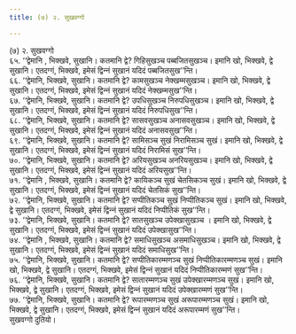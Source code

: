 ```yaml
---
title: (७) २. सुखवग्गो

---
```

(७) २. सुखवग्गो  
६५. ‘‘द्वेमानि , भिक्खवे, सुखानि। कतमानि द्वे? गिहिसुखञ्‍च पब्बजितसुखञ्‍च। इमानि खो, भिक्खवे, द्वे सुखानि। एतदग्गं, भिक्खवे, इमेसं द्विन्‍नं सुखानं यदिदं पब्बजितसुख’’न्ति।  
६६. ‘‘द्वेमानि, भिक्खवे, सुखानि। कतमानि द्वे? कामसुखञ्‍च नेक्खम्मसुखञ्‍च। इमानि खो, भिक्खवे, द्वे सुखानि। एतदग्गं, भिक्खवे, इमेसं द्विन्‍नं सुखानं यदिदं नेक्खम्मसुख’’न्ति।  
६७. ‘‘द्वेमानि, भिक्खवे, सुखानि। कतमानि द्वे? उपधिसुखञ्‍च निरुपधिसुखञ्‍च। इमानि खो, भिक्खवे, द्वे सुखानि। एतदग्गं, भिक्खवे, इमेसं द्विन्‍नं सुखानं यदिदं निरुपधिसुख’’न्ति।  
६८. ‘‘द्वेमानि, भिक्खवे, सुखानि। कतमानि द्वे? सासवसुखञ्‍च अनासवसुखञ्‍च। इमानि खो, भिक्खवे, द्वे सुखानि। एतदग्गं, भिक्खवे, इमेसं द्विन्‍नं सुखानं यदिदं अनासवसुख’’न्ति।  
६९. ‘‘द्वेमानि, भिक्खवे, सुखानि। कतमानि द्वे? सामिसञ्‍च सुखं निरामिसञ्‍च सुखं। इमानि खो, भिक्खवे, द्वे सुखानि। एतदग्गं, भिक्खवे, इमेसं द्विन्‍नं सुखानं यदिदं निरामिसं सुख’’न्ति।  
७०. ‘‘द्वेमानि, भिक्खवे, सुखानि। कतमानि द्वे? अरियसुखञ्‍च अनरियसुखञ्‍च। इमानि खो, भिक्खवे, द्वे सुखानि। एतदग्गं, भिक्खवे, इमेसं द्विन्‍नं सुखानं यदिदं अरियसुख’’न्ति।  
७१. ‘‘द्वेमानि , भिक्खवे, सुखानि। कतमानि द्वे? कायिकञ्‍च सुखं चेतसिकञ्‍च सुखं। इमानि खो, भिक्खवे, द्वे सुखानि। एतदग्गं, भिक्खवे, इमेसं द्विन्‍नं सुखानं यदिदं चेतसिकं सुख’’न्ति।  
७२. ‘‘द्वेमानि, भिक्खवे, सुखानि। कतमानि द्वे? सप्पीतिकञ्‍च सुखं निप्पीतिकञ्‍च सुखं। इमानि खो, भिक्खवे, द्वे सुखानि। एतदग्गं, भिक्खवे, इमेसं द्विन्‍नं सुखानं यदिदं निप्पीतिकं सुख’’न्ति।  
७३. ‘‘द्वेमानि, भिक्खवे, सुखानि। कतमानि द्वे? सातसुखञ्‍च उपेक्खासुखञ्‍च । इमानि खो, भिक्खवे, द्वे सुखानि। एतदग्गं, भिक्खवे, इमेसं द्विन्‍नं सुखानं यदिदं उपेक्खासुख’’न्ति।  
७४. ‘‘द्वेमानि , भिक्खवे, सुखानि। कतमानि द्वे? समाधिसुखञ्‍च असमाधिसुखञ्‍च। इमानि खो, भिक्खवे, द्वे सुखानि। एतदग्गं, भिक्खवे, इमेसं द्विन्‍नं सुखानं यदिदं समाधिसुख’’न्ति।  
७५. ‘‘द्वेमानि, भिक्खवे, सुखानि। कतमानि द्वे? सप्पीतिकारम्मणञ्‍च सुखं निप्पीतिकारम्मणञ्‍च सुखं। इमानि खो, भिक्खवे, द्वे सुखानि। एतदग्गं, भिक्खवे, इमेसं द्विन्‍नं सुखानं यदिदं निप्पीतिकारम्मणं सुख’’न्ति।  
७६. ‘‘द्वेमानि, भिक्खवे, सुखानि। कतमानि द्वे? सातारम्मणञ्‍च सुखं उपेक्खारम्मणञ्‍च सुखं। इमानि खो, भिक्खवे, द्वे सुखानि। एतदग्गं, भिक्खवे, इमेसं द्विन्‍नं सुखानं यदिदं उपेक्खारम्मणं सुख’’न्ति।  
७७. ‘‘द्वेमानि, भिक्खवे, सुखानि। कतमानि द्वे? रूपारम्मणञ्‍च सुखं अरूपारम्मणञ्‍च सुखं। इमानि खो, भिक्खवे, द्वे सुखानि। एतदग्गं, भिक्खवे, इमेसं द्विन्‍नं सुखानं यदिदं अरूपारम्मणं सुख’’न्ति।  
सुखवग्गो दुतियो।  
